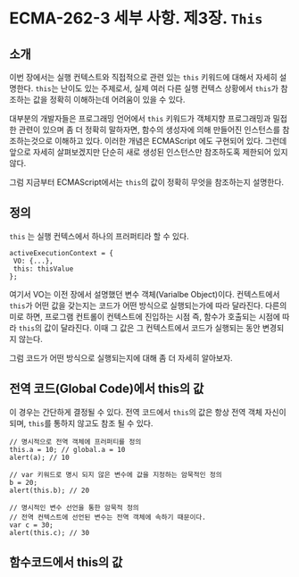 # ECMA-262-3 세부 사항. 제3장. `This`

## 소개

이번 장에서는 실행 컨텍스트와 직접적으로 관련 있는 `this` 키워드에 대해서 자세히 설명한다. `this`는 난이도 있는 주제로서, 실제 여러 다른 실행 컨텍스 상황에서 `this`가 참조하는 값을 정확히 이해하는데 어려움이 있을 수 있다. 

대부분의 개발자들은 프로그래밍 언어에서 `this` 키워드가 객체지향 프로그래밍과 밀접한 관련이 있으며 좀 더 정확히 말하자면, 함수의 생성자에 의해 만들어진 인스턴스를 참조하는것으로 이해하고 있다. 이러한 개념은 ECMAScript 에도 구현되어 있다. 그런데 앞으로 자세히 살펴보겠지만 단순히 새로 생성된 인스턴스만 참조하도혹 제한되어 있지 않다.

그럼 지금부터 ECMAScript에서는 `this`의 값이 정확히 무엇을 참조하는지 설명한다.

## 정의
`this` 는 실행 컨텍스에서 하나의 프러퍼티라 할 수 있다.

```
activeExecutionContext = {
 VO: {...},
 this: thisValue
};
```

여기서 VO는 이전 장에서 설명했던 변수 객체(Varialbe Object)이다. 컨텍스트에서 `this`가 어떤 값을 갖는지는 코드가 어떤 방식으로 실행되는가에 따라 달라진다. 다른의미로 하면, 프로그램 컨트롤이 컨텍스트에 진입하는 시점 즉, 함수가 호출되는 시점에 따라 `this`의 값이 달라진다. 이때 그 값은 그 컨텍스트에서 코드가 실행되는 동안 변경되지 않는다.

그럼 코드가 어떤 방식으로 실행되는지에 대해 좀 더 자세히 알아보자.

## 전역 코드(Global Code)에서 this의 값

이 경우는 간단하게 결정될 수 있다. 전역 코드에서 `this`의 값은 항상 전역 객체 자신이 되며, `this`를 통하지 않고도 참조 될 수 있다.

```
// 명시적으로 전역 객체에 프러퍼티를 정의
this.a = 10; // global.a = 10
alert(a); // 10
 
// var 키워드로 명시 되지 않은 변수에 값을 지정하는 암묵적인 정의 
b = 20;
alert(this.b); // 20
 
// 명시적인 변수 선언을 통한 암묵적 정의
// 전역 컨텍스트에 선언된 변수는 전역 객체에 속하기 때문이다.
var c = 30;
alert(this.c); // 30
```

## 함수코드에서 this의 값

